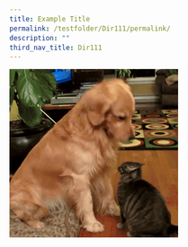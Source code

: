 ```yaml
---
title: Example Title
permalink: /testfolder/Dir111/permalink/
description: ""
third_nav_title: Dir111
---
```

![]()![](/images/testgif.gif)